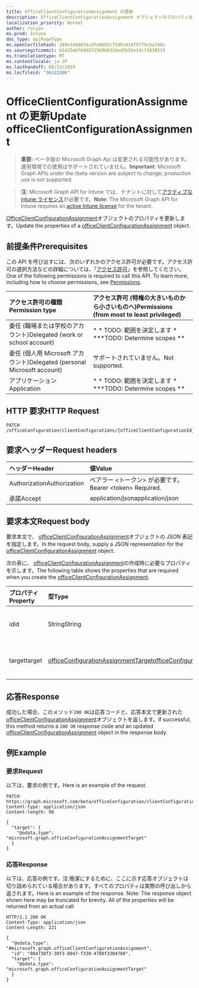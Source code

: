 ```yaml
---
title: OfficeClientConfigurationAssignment の更新
description: OfficeClientConfigurationAssignment オブジェクトのプロパティを更新します。
localization_priority: Normal
author: rolyon
ms.prod: Intune
doc_type: apiPageType
ms.openlocfilehash: 280e1e6d834cd7a9692c75d01434f97f9cba740c
ms.sourcegitcommit: b5425ebf648572569b032ded5b56e1dcf3830515
ms.translationtype: MT
ms.contentlocale: ja-JP
ms.lasthandoff: 08/13/2019
ms.locfileid: "36322206"
---
```

# <a name="update-officeclientconfigurationassignment"></a><span data-ttu-id="a9c24-103">OfficeClientConfigurationAssignment の更新</span><span class="sxs-lookup"><span data-stu-id="a9c24-103">Update officeClientConfigurationAssignment</span></span>

> <span data-ttu-id="a9c24-104">**重要:** ベータ版の Microsoft Graph Api は変更される可能性があります。運用環境での使用はサポートされていません。</span><span class="sxs-lookup"><span data-stu-id="a9c24-104">**Important:** Microsoft Graph APIs under the /beta version are subject to change; production use is not supported.</span></span>

> <span data-ttu-id="a9c24-105">**注:** Microsoft Graph API for Intune では、テナントに対して[アクティブな intune ライセンス](https://go.microsoft.com/fwlink/?linkid=839381)が必要です。</span><span class="sxs-lookup"><span data-stu-id="a9c24-105">**Note:** The Microsoft Graph API for Intune requires an [active Intune license](https://go.microsoft.com/fwlink/?linkid=839381) for the tenant.</span></span>

<span data-ttu-id="a9c24-106">[OfficeClientConfigurationAssignment](../resources/intune-cirrus-officeclientconfigurationassignment.md)オブジェクトのプロパティを更新します。</span><span class="sxs-lookup"><span data-stu-id="a9c24-106">Update the properties of a [officeClientConfigurationAssignment](../resources/intune-cirrus-officeclientconfigurationassignment.md) object.</span></span>

## <a name="prerequisites"></a><span data-ttu-id="a9c24-107">前提条件</span><span class="sxs-lookup"><span data-stu-id="a9c24-107">Prerequisites</span></span>
<span data-ttu-id="a9c24-p101">この API を呼び出すには、次のいずれかのアクセス許可が必要です。アクセス許可の選択方法などの詳細については、「[アクセス許可](/graph/permissions-reference)」を参照してください。</span><span class="sxs-lookup"><span data-stu-id="a9c24-p101">One of the following permissions is required to call this API. To learn more, including how to choose permissions, see [Permissions](/graph/permissions-reference).</span></span>

|<span data-ttu-id="a9c24-110">アクセス許可の種類</span><span class="sxs-lookup"><span data-stu-id="a9c24-110">Permission type</span></span>|<span data-ttu-id="a9c24-111">アクセス許可 (特権の大きいものから小さいものへ)</span><span class="sxs-lookup"><span data-stu-id="a9c24-111">Permissions (from most to least privileged)</span></span>|
|:---|:---|
|<span data-ttu-id="a9c24-112">委任 (職場または学校のアカウント)</span><span class="sxs-lookup"><span data-stu-id="a9c24-112">Delegated (work or school account)</span></span>|<span data-ttu-id="a9c24-113">\* \* TODO: 範囲を決定します \* \*</span><span class="sxs-lookup"><span data-stu-id="a9c24-113">\*\*TODO: Determine scopes \*\*</span></span>|
|<span data-ttu-id="a9c24-114">委任 (個人用 Microsoft アカウント)</span><span class="sxs-lookup"><span data-stu-id="a9c24-114">Delegated (personal Microsoft account)</span></span>|<span data-ttu-id="a9c24-115">サポートされていません。</span><span class="sxs-lookup"><span data-stu-id="a9c24-115">Not supported.</span></span>|
|<span data-ttu-id="a9c24-116">アプリケーション</span><span class="sxs-lookup"><span data-stu-id="a9c24-116">Application</span></span>|<span data-ttu-id="a9c24-117">\* \* TODO: 範囲を決定します \* \*</span><span class="sxs-lookup"><span data-stu-id="a9c24-117">\*\*TODO: Determine scopes \*\*</span></span>|

## <a name="http-request"></a><span data-ttu-id="a9c24-118">HTTP 要求</span><span class="sxs-lookup"><span data-stu-id="a9c24-118">HTTP Request</span></span>
<!-- {
  "blockType": "ignored"
}
-->
``` http
PATCH /officeConfiguration/clientConfigurations/{officeClientConfigurationId}/assignments/{officeClientConfigurationAssignmentId}
```

## <a name="request-headers"></a><span data-ttu-id="a9c24-119">要求ヘッダー</span><span class="sxs-lookup"><span data-stu-id="a9c24-119">Request headers</span></span>
|<span data-ttu-id="a9c24-120">ヘッダー</span><span class="sxs-lookup"><span data-stu-id="a9c24-120">Header</span></span>|<span data-ttu-id="a9c24-121">値</span><span class="sxs-lookup"><span data-stu-id="a9c24-121">Value</span></span>|
|:---|:---|
|<span data-ttu-id="a9c24-122">Authorization</span><span class="sxs-lookup"><span data-stu-id="a9c24-122">Authorization</span></span>|<span data-ttu-id="a9c24-123">ベアラー &lt;トークン&gt; が必要です。</span><span class="sxs-lookup"><span data-stu-id="a9c24-123">Bearer &lt;token&gt; Required.</span></span>|
|<span data-ttu-id="a9c24-124">承諾</span><span class="sxs-lookup"><span data-stu-id="a9c24-124">Accept</span></span>|<span data-ttu-id="a9c24-125">application/json</span><span class="sxs-lookup"><span data-stu-id="a9c24-125">application/json</span></span>|

## <a name="request-body"></a><span data-ttu-id="a9c24-126">要求本文</span><span class="sxs-lookup"><span data-stu-id="a9c24-126">Request body</span></span>
<span data-ttu-id="a9c24-127">要求本文で、 [officeClientConfigurationAssignment](../resources/intune-cirrus-officeclientconfigurationassignment.md)オブジェクトの JSON 表記を指定します。</span><span class="sxs-lookup"><span data-stu-id="a9c24-127">In the request body, supply a JSON representation for the [officeClientConfigurationAssignment](../resources/intune-cirrus-officeclientconfigurationassignment.md) object.</span></span>

<span data-ttu-id="a9c24-128">次の表に、 [officeClientConfigurationAssignment](../resources/intune-cirrus-officeclientconfigurationassignment.md)の作成時に必要なプロパティを示します。</span><span class="sxs-lookup"><span data-stu-id="a9c24-128">The following table shows the properties that are required when you create the [officeClientConfigurationAssignment](../resources/intune-cirrus-officeclientconfigurationassignment.md).</span></span>

|<span data-ttu-id="a9c24-129">プロパティ</span><span class="sxs-lookup"><span data-stu-id="a9c24-129">Property</span></span>|<span data-ttu-id="a9c24-130">型</span><span class="sxs-lookup"><span data-stu-id="a9c24-130">Type</span></span>|<span data-ttu-id="a9c24-131">説明</span><span class="sxs-lookup"><span data-stu-id="a9c24-131">Description</span></span>|
|:---|:---|:---|
|<span data-ttu-id="a9c24-132">id</span><span class="sxs-lookup"><span data-stu-id="a9c24-132">id</span></span>|<span data-ttu-id="a9c24-133">String</span><span class="sxs-lookup"><span data-stu-id="a9c24-133">String</span></span>|<span data-ttu-id="a9c24-134">まだ文書化されていません</span><span class="sxs-lookup"><span data-stu-id="a9c24-134">Not yet documented</span></span>|
|<span data-ttu-id="a9c24-135">target</span><span class="sxs-lookup"><span data-stu-id="a9c24-135">target</span></span>|[<span data-ttu-id="a9c24-136">officeConfigurationAssignmentTarget</span><span class="sxs-lookup"><span data-stu-id="a9c24-136">officeConfigurationAssignmentTarget</span></span>](../resources/intune-cirrus-officeconfigurationassignmenttarget.md)|<span data-ttu-id="a9c24-137">まだ文書化されていません</span><span class="sxs-lookup"><span data-stu-id="a9c24-137">Not yet documented</span></span>|



## <a name="response"></a><span data-ttu-id="a9c24-138">応答</span><span class="sxs-lookup"><span data-stu-id="a9c24-138">Response</span></span>
<span data-ttu-id="a9c24-139">成功した場合、このメソッド`200 OK`は応答コードと、応答本文で更新された[officeClientConfigurationAssignment](../resources/intune-cirrus-officeclientconfigurationassignment.md)オブジェクトを返します。</span><span class="sxs-lookup"><span data-stu-id="a9c24-139">If successful, this method returns a `200 OK` response code and an updated [officeClientConfigurationAssignment](../resources/intune-cirrus-officeclientconfigurationassignment.md) object in the response body.</span></span>

## <a name="example"></a><span data-ttu-id="a9c24-140">例</span><span class="sxs-lookup"><span data-stu-id="a9c24-140">Example</span></span>

### <a name="request"></a><span data-ttu-id="a9c24-141">要求</span><span class="sxs-lookup"><span data-stu-id="a9c24-141">Request</span></span>
<span data-ttu-id="a9c24-142">以下は、要求の例です。</span><span class="sxs-lookup"><span data-stu-id="a9c24-142">Here is an example of the request.</span></span>
``` http
PATCH https://graph.microsoft.com/beta/officeConfiguration/clientConfigurations/{officeClientConfigurationId}/assignments/{officeClientConfigurationAssignmentId}
Content-type: application/json
Content-length: 98

{
  "target": {
    "@odata.type": "microsoft.graph.officeConfigurationAssignmentTarget"
  }
}
```

### <a name="response"></a><span data-ttu-id="a9c24-143">応答</span><span class="sxs-lookup"><span data-stu-id="a9c24-143">Response</span></span>
<span data-ttu-id="a9c24-p102">以下は、応答の例です。注:簡潔にするために、ここに示す応答オブジェクトは切り詰められている場合があります。すべてのプロパティは実際の呼び出しから返されます。</span><span class="sxs-lookup"><span data-stu-id="a9c24-p102">Here is an example of the response. Note: The response object shown here may be truncated for brevity. All of the properties will be returned from an actual call.</span></span>
``` http
HTTP/1.1 200 OK
Content-Type: application/json
Content-Length: 221

{
  "@odata.type": "#microsoft.graph.officeClientConfigurationAssignment",
  "id": "804730f3-30f3-8047-f330-4780f3304780",
  "target": {
    "@odata.type": "microsoft.graph.officeConfigurationAssignmentTarget"
  }
}
```






